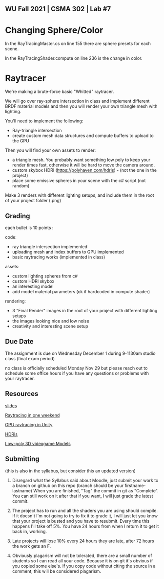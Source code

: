 WU Fall 2021 | CSMA 302 | Lab #7
---

# Changing Sphere/Color

In the RayTracingMaster.cs on line 155 there are sphere presets for each scene.

In the RayTracingShader.compute on line 236 is the change in color.

# Raytracer

We're making a brute-force basic "Whitted" raytracer.

We will go over ray-sphere intersection in class and implement different BRDF material models and then you will render your own triangle mesh with lighting.

You'll need to implement the following: 
 - Ray-triangle intersection
 - create custom mesh data structures and compute buffers to upload to the GPU

Then you will find your own assets to render:
 - a triangle mesh. You probably want something low poly to keep your render times fast, otherwise it will be hard to move the camera around.
 - custom skybox HDRI (https://polyhaven.com/hdris) - (not the one in the project)
 - place some emissive spheres in your scene with the c# script (not random)

Make 3 renders with different lighting setups, and include them in the root of your project folder (.png) 

## Grading
each bullet is 10 points :

code:
  -  ray triangle intersection implemented
  -  uploading mesh and index buffers to GPU implemented
  -  basic raytracing works (implemented in class) 


assets:
  -  custom lighting spheres from c#
  -  custom HDRI skybox
  -  an interesting model 
  -  add model material parameters (ok if hardcoded in compute shader)


 rendering:
  -  3 "Final Render" images in the root of your project with different lighting setups
  -  the images looking nice and low noise
  -  creativity and interesting scene setup
 
## Due Date

The assignment is due on Wednesday December 1 during 9-1130am studio class (final exam period)

no class is officially scheduled Monday Nov 29 but please reach out to schedule some office hours if you have any questions or problems with your raytracer.

## Resources

[slides](https://docs.google.com/presentation/d/1rSkLqq7CVieGs2DlMLh0jC8Wryd4sFsCT1oa_yOK53k/edit?usp=sharing)

[Raytracing in one weekend](https://raytracing.github.io/books/RayTracingInOneWeekend.html)

[GPU raytracing in Unity](http://three-eyed-games.com/2018/05/03/gpu-ray-tracing-in-unity-part-1/)

[HDRIs](https://polyhaven.com/hdris)

[Low-poly 3D videogame Models](https://www.models-resource.com/)


## Submitting 
(this is also in the syllabus, but consider this an updated version)

1. Disregard what the Syllabus said about Moodle, just submit your work to a branch on github on this repo (branch should be your firstname-lastname)
When you are finished, "Tag" the commit in git as "Complete". You can still work on it after that if you want, I will just grade the latest commit.

2. The project has to run and all the shaders you are using should compile. If it doesn't I'm not going to try to fix it to grade it, I will just let you know that your project is busted and you have to resubmit.  Every time this happens I'll take off 5%. You have 24 hours from when I return it to get it back in, working. 

3. Late projects will lose 10% every 24 hours they are late, after 72 hours the work gets an F. 

4. Obviously plagarism will not be tolerated, there are a small number of students so I can read all your code. Because it is on git it's obvious if you copied some else's. If you copy code without citing the source in a comment, this will be considered plagarism. 
